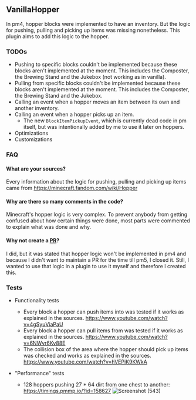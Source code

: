 ## VanillaHopper
In pm4, hopper blocks were implemented to have an inventory. But the logic for pushing, pulling and picking up items was missing nonetheless.
This plugin aims to add this logic to the hopper.

### TODOs
- Pushing to specific blocks couldn't be implemented because these blocks aren't implemented at the moment. This includes the Composter, the Brewing Stand and the Jukebox (not working as in vanilla).
- Pulling from specific blocks couldn't be implemented because these blocks aren't implemented at the moment. This includes the Composter, the Brewing Stand and the Jukebox.
- Calling an event when a hopper moves an item between its own and another inventory. 
- Calling an event when a hopper picks up an item.
  - The new `BlockItemPickupEvent`, which is currently dead code in pm itself, but was intentionally added by me to use it later on hoppers.
- Optimizations
- Customizations

### FAQ
#### What are your sources?
Every information about the logic for pushing, pulling and picking up items came from https://minecraft.fandom.com/wiki/Hopper

#### Why are there so many comments in the code?
Minecraft's hopper logic is very complex. To prevent anybody from getting confused about how certain things were done, most parts were commented to explain what was done and why.

#### Why not create a [PR](https://github.com/pmmp/PocketMine-MP/pull/4416)?
I did, but it was stated that hopper logic won't be implemented in pm4 and because I didn't want to maintain a PR for the time till pm5, I closed it.
Still, I wanted to use that logic in a plugin to use it myself and therefore I created this.

### Tests
- Functionality tests
  - Every block a hopper can push items into was tested if it works as explained in the sources.
    https://www.youtube.com/watch?v=4gSyuViaPaU
  - Every block a hopper can pull items from was tested if it works as explained in the sources.
    https://www.youtube.com/watch?v=6NWvr6Kv88E
  - The collision box of the area where the hopper should pick up items was checked and works as explained in the sources.
    https://www.youtube.com/watch?v=hVEPiK9KWkA

- "Performance" tests
  - 128 hoppers pushing 27 * 64 dirt from one chest to another:
    https://timings.pmmp.io/?id=158627
    ![Screenshot (543)](https://user-images.githubusercontent.com/54852588/131256515-3611c594-08e1-45a1-8bd2-3ebbaf141c8a.png)